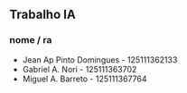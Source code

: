 ## Trabalho IA

### nome / ra

- Jean Ap Pinto Domingues - 125111362133
- Gabriel A. Nori - 125111363702
- Miguel A. Barreto - 125111367764
